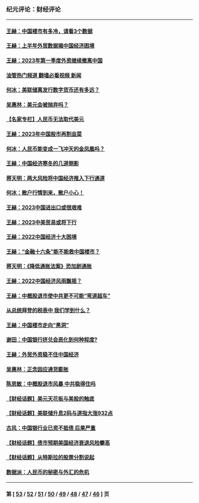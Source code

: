 ### 纪元评论：财经评论
---
#### [王赫：中国楼市有多冷，请看3个数据](../../pages/nsc1026/n14046129.md?09150330) 
#### [王赫：上半年外贸数据揭中国经济困境](../../pages/nsc1026/n14034198.md?09150330) 
#### [王赫：2023年第一季度外资继续撤离中国](../../pages/nsc1026/n13988870.md?09150330) 
#### [油管热门频道 翻墙必看视频 新闻](ok?09150330)
#### [何冰：美联储离发行数字货币还有多远？](../../pages/nsc1026/n13986109.md?09150330) 
#### [吴惠林：美元会被抛弃吗？](../../pages/nsc1026/n13984087.md?09150330) 
#### [【名家专栏】人民币无法取代美元](../../pages/nsc1026/n13974270.md?09150330) 
#### [王赫：2023年中国股市再割韭菜](../../pages/nsc1026/n13965334.md?09150330) 
#### [何冰：人民币能变成一飞冲天的金凤凰吗？](../../pages/nsc1026/n13964999.md?09150330) 
#### [王赫：中国经济寒冬的几道侧影](../../pages/nsc1026/n13932953.md?09150330) 
#### [蒋天明：两大风险将中国经济推入下行通道](../../pages/nsc1026/n13929820.md?09150330) 
#### [何冰：散户行情到来，散户小心！](../../pages/nsc1026/n13928308.md?09150330) 
#### [王赫：2023中国进出口或很艰难](../../pages/nsc1026/n13911515.md?09150330) 
#### [王赫：2023中美贸易或将下行](../../pages/nsc1026/n13899005.md?09150330) 
#### [王赫：2022中国经济十大困境](../../pages/nsc1026/n13883766.md?09150330) 
#### [王赫：“金融十六条”能不能救中国楼市？](../../pages/nsc1026/n13868431.md?09150330) 
#### [蒋天明：《降低通胀法案》恐加剧通胀](../../pages/nsc1026/n13806996.md?09150330) 
#### [王赫：2022中国经济风雨飘摇？](../../pages/nsc1026/n13803207.md?09150330) 
#### [王赫：中概股退市使中共更不可能“弯道超车”](../../pages/nsc1026/n13802858.md?09150330) 
#### [从总统拜登的税表中 我们学到什么？](../../pages/nsc1026/n13773081.md?09150330) 
#### [王赫：中国楼市走向“黑洞”](../../pages/nsc1026/n13770647.md?09150330) 
#### [谢田：中国银行挤兑会恶化到何种程度?](../../pages/nsc1026/n13766965.md?09150330) 
#### [王赫：外贸外资稳不住中国经济](../../pages/nsc1026/n13753933.md?09150330) 
#### [吴惠林：正念因应通货膨胀](../../pages/nsc1026/n13750350.md?09150330) 
#### [陈思敏：中概股退市风暴 中共稳得住吗](../../pages/nsc1026/n13738978.md?09150330) 
#### [【财经话题】美元天花板与美股的触底](../../pages/nsc1026/n13736495.md?09150330) 
#### [【财经话题】美联储升息2码与道指大涨932点](../../pages/nsc1026/n13727377.md?09150330) 
#### [古风：中国银行业已资不抵债 后果严重](../../pages/nsc1026/n13726111.md?09150330) 
#### [【财经话题】债市预期美国经济衰退风险攀高](../../pages/nsc1026/n13698043.md?09150330) 
#### [【财经话题】从特斯拉的股票分割说起](../../pages/nsc1026/n13679733.md?09150330) 
#### [数据派：人民币的秘密与外汇的危机](../../pages/nsc1026/n13667092.md?09150330) 

---
#### 第 [ [53](./53.md?09150330) / [52](./52.md?09150330) / [51](./51.md?09150330) / [50](./50.md?09150330) / [49](./49.md?09150330) / [48](./48.md?09150330) / [47](./47.md?09150330) / [46](./46.md?09150330) ] 页
